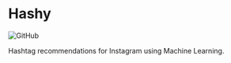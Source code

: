 # Hashy

![GitHub](https://img.shields.io/github/license/bufferapp/hashy?style=flat-square)

Hashtag recommendations for Instagram using Machine Learning.
